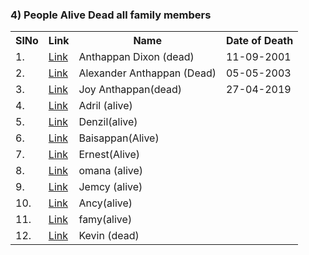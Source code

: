 



### 4) People Alive Dead all family members 
<table>
<tr><th>SlNo</th><th>Link</th><th>Name</th><th>Date of Death</th></tr>
  <tr><td>1.</td><td><a href="">Link</a></td><td>Anthappan Dixon (dead)</td><td>11-09-2001</td></tr>
  <tr><td>2.</td><td><a href="">Link</a></td><td>Alexander Anthappan (Dead)</td><td>05-05-2003</td></tr> 
  <tr><td>3.</td><td><a href="">Link</a></td><td>Joy Anthappan(dead)</td><td>27-04-2019</td></tr>
  <tr><td>4.</td><td><a href="">Link</a></td><td>Adril (alive)</td></tr>

  <tr><td>5.</td><td><a href="">Link</a></td><td>Denzil(alive)</td></tr>
  <tr><td>6.</td><td><a href="">Link</a></td><td>Baisappan(Alive)</td></tr> 
  <tr><td>7.</td><td><a href="">Link</a></td><td>Ernest(Alive)</td></tr>
  <tr><td>8.</td><td><a href="">Link</a></td><td>omana (alive)</td></tr>

  <tr><td>9.</td><td><a href="">Link</a></td><td>Jemcy (alive)</td></tr>
  <tr><td>10.</td><td><a href="">Link</a></td><td>Ancy(alive)</td></tr> 
  <tr><td>11.</td><td><a href="">Link</a></td><td>famy(alive)</td></tr>
  <tr><td>12.</td><td><a href="">Link</a></td><td>Kevin (dead)</td></tr>
  
</table>
